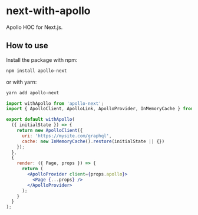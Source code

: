 # next-with-apollo

Apollo HOC for Next.js.

## How to use

Install the package with npm:

```sh
npm install apollo-next
```

or with yarn:

```sh
yarn add apollo-next
```

```jsx
import withApollo from 'apollo-next';
import { ApolloClient, ApolloLink, ApolloProvider, InMemoryCache } from '@apollo/client';

export default withApollo(
  ({ initialState }) => {
    return new ApolloClient({
      uri: 'https://mysite.com/graphql',
      cache: new InMemoryCache().restore(initialState || {})
    });
  },
  {
    render: ({ Page, props }) => {
      return (
        <ApolloProvider client={props.apollo}>
          <Page {...props} />
        </ApolloProvider>
      );
    }
  }
);
```
